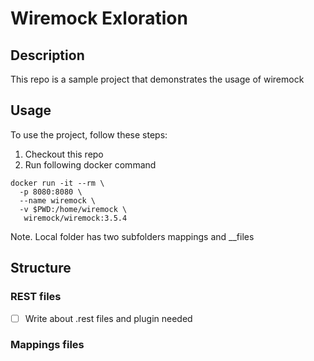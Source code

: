 # Wiremock Exloration

## Description
This repo is a sample project that demonstrates the usage of wiremock

## Usage
To use the project, follow these steps:

1. Checkout this repo
2. Run following docker command
```
docker run -it --rm \
  -p 8080:8080 \
  --name wiremock \
  -v $PWD:/home/wiremock \
   wiremock/wiremock:3.5.4
```
Note. Local folder has two subfolders mappings and __files

## Structure
### REST files
- [ ] Write about .rest files and plugin needed

### Mappings files

